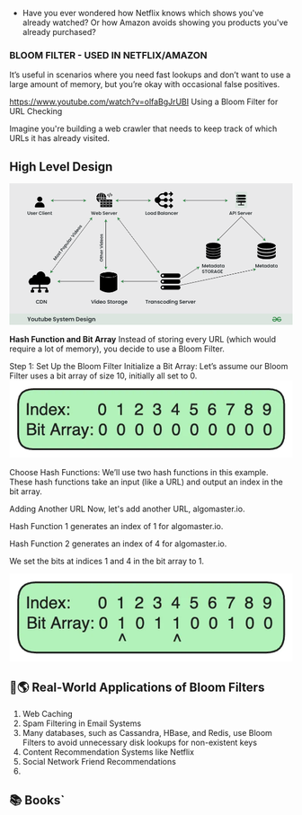 
* Have you ever wondered how Netflix knows which shows you've already watched? Or how Amazon avoids showing you products you've already purchased?
### BLOOM FILTER - USED IN NETFLIX/AMAZON
It’s useful in scenarios where you need fast lookups and don’t want to use a large amount of memory, but you’re okay with occasional false positives.

https://www.youtube.com/watch?v=olfaBgJrUBI
Using a Bloom Filter for URL Checking

Imagine you're building a web crawler that needs to keep track of
which URLs it has already visited.

## High Level Design

![img_5.png](img_5.png)

**Hash Function and Bit Array**
Instead of storing every URL (which would require a lot of memory), you decide to use a Bloom Filter.

Step 1: Set Up the Bloom Filter
Initialize a Bit Array: Let’s assume our Bloom Filter uses a bit array of size 10, initially all set to 0.
![img_2.png](img_2.png)

Choose Hash Functions: We’ll use two hash functions in this example. These hash functions take an input (like a URL) and output an index in the bit array.

Adding Another URL
Now, let's add another URL, algomaster.io.

Hash Function 1 generates an index of 1 for algomaster.io.

Hash Function 2 generates an index of 4 for algomaster.io.

We set the bits at indices 1 and 4 in the bit array to 1.

![img_4.png](img_4.png)

## 📌🌎 Real-World Applications of Bloom Filters

1. Web Caching
2. Spam Filtering in Email Systems
3. Many databases, such as Cassandra, HBase, and Redis, 
use Bloom Filters to avoid unnecessary disk lookups for non-existent keys
4. Content Recommendation Systems like Netflix
5. Social Network Friend Recommendations
6. 
## 📚 Books`

